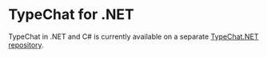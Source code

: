 # TypeChat for .NET

TypeChat in .NET and C# is currently available on a separate [TypeChat.NET repository](https://github.com/microsoft/TypeChat.net).

